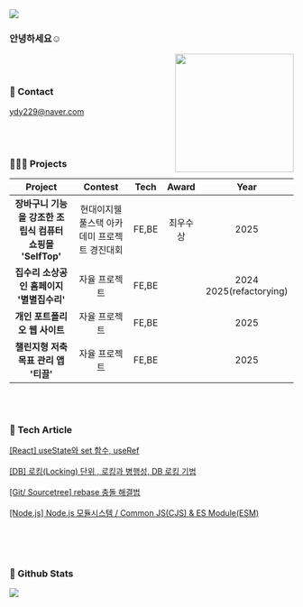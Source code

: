 <div align= "left">
    <img src="https://capsule-render.vercel.app/api?type=waving&color=0:ffcaca,100:fefbfb&height=80&width=400&text=&animation=&fontColor=000000&fontSize=70" />
</div>

### 안녕하세요☺️

<img src="https://github.com/user-attachments/assets/99fb28dc-19d1-4ff1-adbc-f4725aa647a1" width="210" height="210" align="right" />     

<br>
<br>

### 🐋 Contact 
 ydy229@naver.com 
<br>
<br>
<br>
<br>

### 👩🏻‍💻 Projects
|Project|Contest|Tech| Award |Year|
|:---:|:---:|:---:|:---:|:---:|
|<b>장바구니 기능을 강조한 조립식 컴퓨터 쇼핑몰 'SelfTop'<b>| 현대이지웰 풀스택 아카데미 프로젝트 경진대회 | FE,BE |  최우수상  | 2025 |
|<b>집수리 소상공인 홈페이지 '별별집수리'<b>| 자율 프로젝트 | FE,BE |    | 2024  2025(refactorying) |
|<b>개인 포트폴리오 웹 사이트 <b>| 자율 프로젝트 | FE,BE |    | 2025 |
|<b>챌린지형 저축 목표 관리 앱 '티끌'<b>| 자율 프로젝트 | FE,BE |    | 2025 |

<br>
<br>

### 🌼 Tech Article
[[React] useState와 set 함수, useRef](https://soonybutter.tistory.com/122) <br><br>
[[DB] 로킹(Locking) 단위 , 로킹과 병행성, DB 로킹 기법](https://soonybutter.tistory.com/113)<br><br>
[[Git/ Sourcetree] rebase 충돌 해결법](https://soonybutter.tistory.com/103)<br><br>
[[Node.js] Node.js 모듈시스템 / Common JS(CJS) & ES Module(ESM)](https://soonybutter.tistory.com/120)<br><br>
&nbsp;

<br>

### 🏅 Github Stats
<div style="text-align: left;"> 
    <div align= "left"> 
        <img src="https://github-readme-stats.vercel.app/api/top-langs/?username=soonybutter&layout=compact&bg_color=60,ffffff,ffffff&title_color=dfaaaa&text_color=dfaaaa"/> 
    </div> 
</div>

<br>

    
    
